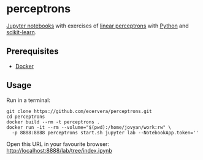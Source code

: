 # perceptrons

[Jupyter notebooks](https://jupyter.org/) with exercises of [linear perceptrons](https://en.wikipedia.org/wiki/Perceptron) with [Python](https://www.python.org/) and [scikit-learn](https://scikit-learn.org/).

## Prerequisites

* [Docker](https://docs.docker.com/v17.09/engine/installation/)

## Usage
Run in a terminal:

    git clone https://github.com/ecervera/perceptrons.git
    cd perceptrons
    docker build --rm -t perceptrons .
    docker run -it --rm --volume="$(pwd):/home/jovyan/work:rw" \ 
      -p 8888:8888 perceptrons start.sh jupyter lab --NotebookApp.token=''
      
Open this URL in your favourite browser: [http://localhost:8888/lab/tree/index.ipynb](http://localhost:8888/lab/tree/index.ipynb)
